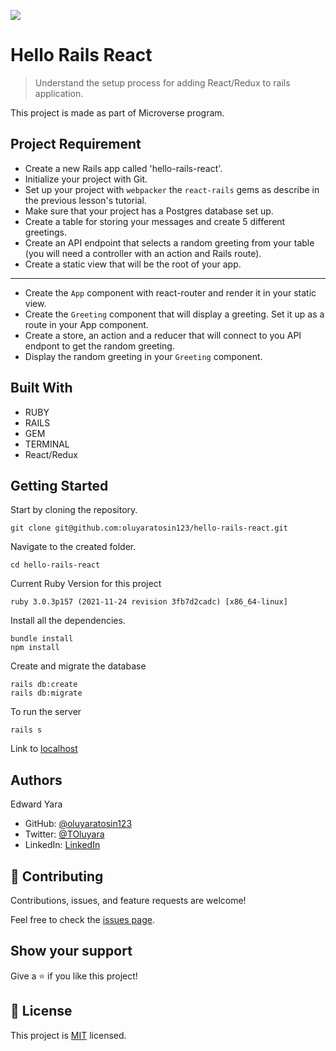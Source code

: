 ![](https://img.shields.io/badge/Microverse-blueviolet)

# Hello Rails React

> Understand the setup process for adding React/Redux to rails application.

This project is made as part of Microverse program.

## Project Requirement
 - Create a new Rails app called 'hello-rails-react'.
 - Initialize your project with Git.
 - Set up your project with `webpacker` the `react-rails` gems as describe in the previous lesson's tutorial.
 - Make sure that your project has a Postgres database set up. 
 - Create a table for storing your messages and create 5 different greetings. 
 - Create an API endpoint that selects a random greeting from your table (you will need a controller with an action and Rails route).
 - Create a static view that will be the root of your app.


---------

- Create the `App` component with react-router and render it in your static view.
- Create the `Greeting` component that will display a greeting. Set it up as a route in your App component.
- Create a store, an action and a reducer that will connect to you API endpont to get the random greeting.
- Display the random greeting in your `Greeting` component.

## Built With

- RUBY
- RAILS
- GEM
- TERMINAL
- React/Redux

## Getting Started

Start by cloning the repository.

```
git clone git@github.com:oluyaratosin123/hello-rails-react.git
```

Navigate to the created folder.

```
cd hello-rails-react
```

Current Ruby Version for this project

```
ruby 3.0.3p157 (2021-11-24 revision 3fb7d2cadc) [x86_64-linux]
```

Install all the dependencies.

```
bundle install
npm install
```

Create and migrate the database

```
rails db:create
rails db:migrate
```

To run the server

```
rails s
```

Link to [localhost](http://localhost:3000/)

## Authors
Edward Yara  
- GitHub: [@oluyaratosin123](https://github.com/oluyaratosin123)
- Twitter: [@TOluyara](https://twitter.com/TOluyara)
- LinkedIn: [LinkedIn](https://www.linkedin.com/in/edward-oluyara/)


## 🤝 Contributing

Contributions, issues, and feature requests are welcome!

Feel free to check the [issues page](../../issues/).

## Show your support

Give a ⭐️ if you like this project!

## 📝 License

This project is [MIT](./MIT.md) licensed.
